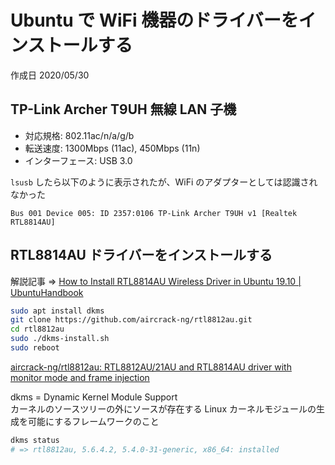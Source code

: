 # Ubuntu で WiFi 機器のドライバーをインストールする

作成日 2020/05/30

## TP-Link Archer T9UH 無線 LAN 子機

- 対応規格: 802.11ac/n/a/g/b
- 転送速度: 1300Mbps (11ac), 450Mbps (11n)
- インターフェース: USB 3.0

`lsusb` したら以下のように表示されたが、WiFi のアダプターとしては認識されなかった

```text
Bus 001 Device 005: ID 2357:0106 TP-Link Archer T9UH v1 [Realtek RTL8814AU]
```

## RTL8814AU ドライバーをインストールする

解説記事 => [How to Install RTL8814AU Wireless Driver in Ubuntu 19\.10 \| UbuntuHandbook](http://ubuntuhandbook.org/index.php/2019/11/install-rtl8814au-driver-ubuntu-19-10-kernel-5-13/)

```bash
sudo apt install dkms
git clone https://github.com/aircrack-ng/rtl8812au.git
cd rtl8812au
sudo ./dkms-install.sh
sudo reboot
```

[aircrack\-ng/rtl8812au: RTL8812AU/21AU and RTL8814AU driver with monitor mode and frame injection](https://github.com/aircrack-ng/rtl8812au)

dkms = Dynamic Kernel Module Support\
カーネルのソースツリーの外にソースが存在する Linux カーネルモジュールの生成を可能にするフレームワークのこと

```bash
dkms status
# => rtl8812au, 5.6.4.2, 5.4.0-31-generic, x86_64: installed
```
